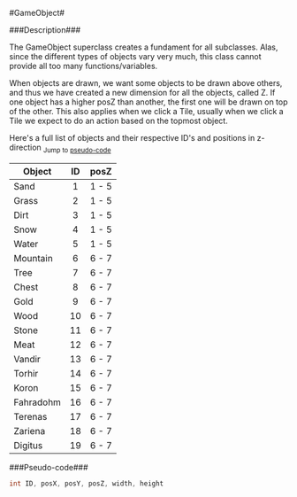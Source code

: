 #GameObject#

###Description###

The GameObject superclass creates a fundament for all subclasses. Alas, since the different types of objects vary very much, this class cannot provide all too many functions/variables.

When objects are drawn, we want some objects to be drawn above others, and thus we have created a new dimension for all the objects, called Z. If one object has a higher posZ than another, the first one will be drawn on top of the other. This also applies when we click a Tile, usually when we click a Tile we expect to do an action based on the topmost object.

Here's a full list of objects and their respective ID's and positions in z-direction <sub>Jump to [pseudo-code](#pseudo-code)</sub>

| Object            | ID    | posZ  |
|-------------------|:-----:|:-----:|
| Sand              | 1     | 1 - 5 |
| Grass             | 2     | 1 - 5 |
| Dirt              | 3     | 1 - 5 |
| Snow              | 4     | 1 - 5 |
| Water             | 5     | 1 - 5 |
| Mountain          | 6     | 6 - 7 |
| Tree              | 7     | 6 - 7 |
| Chest             | 8     | 6 - 7 |
| Gold              | 9     | 6 - 7 |
| Wood              | 10    | 6 - 7 |
| Stone             | 11    | 6 - 7 |
| Meat              | 12    | 6 - 7 |
| Vandir            | 13    | 6 - 7 |
| Torhir            | 14    | 6 - 7 |
| Koron             | 15    | 6 - 7 |
| Fahradohm         | 16    | 6 - 7 |
| Terenas           | 17    | 6 - 7 |
| Zariena           | 18    | 6 - 7 |
| Digitus           | 19    | 6 - 7 |

###Pseudo-code###

  ```Java
  int ID, posX, posY, posZ, width, height
  ```
